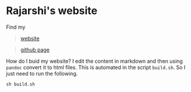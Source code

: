 # Rajarshi's website

Find my
> [website](https://rajarshi99.github.io/)

> [github page](https://github.com/rajarshi99)

How do I buid my website?
I edit the content in markdown
and then using `pandoc`
convert it to html files.
This is automated in the script `build.sh`.
So I just need to run the following.
```
sh build.sh
```

